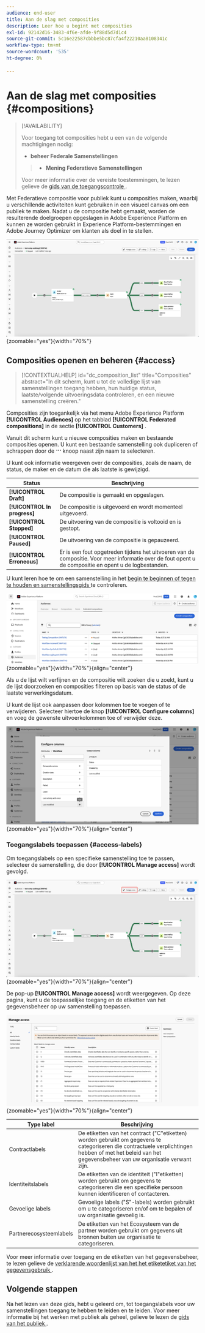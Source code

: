 ```yaml
---
audience: end-user
title: Aan de slag met composities
description: Leer hoe u begint met composities
exl-id: 92142d16-3483-4f6e-afde-9f88d5d7d1c4
source-git-commit: 5c16e22587cbbbe5bc87cfa4f22210aa8108341c
workflow-type: tm+mt
source-wordcount: '535'
ht-degree: 0%

---
```


# Aan de slag met composities {#compositions}

>[!AVAILABILITY]
>
>Voor toegang tot composities hebt u een van de volgende machtigingen nodig:
>
>- **beheer Federale Samenstellingen**
>>- **Mening Federatieve Samenstellingen**
>
>Voor meer informatie over de vereiste toestemmingen, te lezen gelieve de [ gids van de toegangscontrole ](/help/governance-privacy-security/access-control.md).

Met Federatieve compositie voor publiek kunt u composities maken, waarbij u verschillende activiteiten kunt gebruiken in een visueel canvas om een publiek te maken. Nadat u de compositie hebt gemaakt, worden de resulterende doelgroepen opgeslagen in Adobe Experience Platform en kunnen ze worden gebruikt in Experience Platform-bestemmingen en Adobe Journey Optimizer om klanten als doel in te stellen.

![ het werkschema van de steekproefsamenstelling van A wordt getoond binnen de Federatieve Samenstelling van het Publiek.](assets/gs-compositions/composition-example.png){zoomable="yes"}{width="70%"}

## Composities openen en beheren {#access}

>[!CONTEXTUALHELP]
>id="dc_composition_list"
>title="Composities"
>abstract="In dit scherm, kunt u tot de volledige lijst van samenstellingen toegang hebben, hun huidige status, laatste/volgende uitvoeringsdata controleren, en een nieuwe samenstelling creëren."

Composities zijn toegankelijk via het menu Adobe Experience Platform **[!UICONTROL Audiences]** op het tabblad **[!UICONTROL Federated compositions]** in de sectie **[!UICONTROL Customers]** .

Vanuit dit scherm kunt u nieuwe composities maken en bestaande composities openen. U kunt een bestaande samenstelling ook dupliceren of schrappen door de ![ ellipsen ](/help/assets/icons/more.png) knoop naast zijn naam te selecteren.

U kunt ook informatie weergeven over de composities, zoals de naam, de status, de maker en de datum die als laatste is gewijzigd.

| Status | Beschrijving |
| ------ | ----------- |
| **[!UICONTROL Draft]** | De compositie is gemaakt en opgeslagen. |
| **[!UICONTROL In progress]** | De compositie is uitgevoerd en wordt momenteel uitgevoerd. |
| **[!UICONTROL Stopped]** | De uitvoering van de compositie is voltooid en is gestopt. |
| **[!UICONTROL Paused]** | De uitvoering van de compositie is gepauzeerd. |
| **[!UICONTROL Erroneous]** | Er is een fout opgetreden tijdens het uitvoeren van de compositie. Voor meer informatie over de fout opent u de compositie en opent u de logbestanden. |

U kunt leren hoe te om een samenstelling in het [ begin te beginnen of tegen te houden en samenstellingsgids ](./start-monitor-composition.md) te controleren.

![ een lijst van A van de beschikbare samenstellingen wordt getoond.](assets/gs-compositions/compositions-list.png){zoomable="yes"}{width="70%"}{align="center"}

Als u de lijst wilt verfijnen en de compositie wilt zoeken die u zoekt, kunt u de lijst doorzoeken en composities filteren op basis van de status of de laatste verwerkingsdatum.

U kunt de lijst ook aanpassen door kolommen toe te voegen of te verwijderen. Selecteer hiertoe de knop **[!UICONTROL Configure columns]** en voeg de gewenste uitvoerkolommen toe of verwijder deze.

![ A lijst van de beschikbare kolommen u aan composities kunt toevoegen doorbladert pagina wordt getoond.](assets/gs-compositions/compositions-columns.png){zoomable="yes"}{width="70%"}{align="center"}

### Toegangslabels toepassen {#access-labels}

Om toegangslabels op een specifieke samenstelling toe te passen, selecteer de samenstelling, die door **[!UICONTROL Manage access]** wordt gevolgd.

![ de &quot;beheert toegang&quot;knoop wordt benadrukt binnen het samenstellingscanvas.](assets/gs-compositions/select-manage-access.png){zoomable="yes"}{width="70%"}{align="center"}

De pop-up **[!UICONTROL Manage access]** wordt weergegeven. Op deze pagina, kunt u de toepasselijke toegang en de etiketten van het gegevensbeheer op uw samenstelling toepassen.

![ Beheert toegangspopover wordt getoond. Dit toont een lijst van alle beschikbare etiketten u op de samenstelling kunt toepassen.](assets/gs-compositions/manage-access.png){zoomable="yes"}{width="70%"}{align="center"}

| Type label | Beschrijving |
| ---------- | ----------- |
| Contractlabels | De etiketten van het contract (&quot;C&quot;etiketten) worden gebruikt om gegevens te categoriseren die contractuele verplichtingen hebben of met het beleid van het gegevensbeheer van uw organisatie verwant zijn. |
| Identiteitslabels | De etiketten van de identiteit (&quot;I&quot;etiketten) worden gebruikt om gegevens te categoriseren die een specifieke persoon kunnen identificeren of contacteren. |
| Gevoelige labels | Gevoelige labels (&quot;S&quot;-labels) worden gebruikt om u te categoriseren en/of om te bepalen of uw organisatie gevoelig is. |
| Partnerecosysteemlabels | De etiketten van het Ecosysteem van de partner worden gebruikt om gegevens uit bronnen buiten uw organisatie te categoriseren. |

Voor meer informatie over toegang en de etiketten van het gegevensbeheer, te lezen gelieve de [ verklarende woordenlijst van het het etiketetiket van het gegevensgebruik ](https://experienceleague.adobe.com/en/docs/experience-platform/data-governance/labels/reference).

## Volgende stappen

Na het lezen van deze gids, hebt u geleerd om, tot toegangslabels voor uw samenstellingen toegang te hebben te leiden en te leiden. Voor meer informatie bij het werken met publiek als geheel, gelieve te lezen de [ gids van het publiek ](../start/audiences.md).

